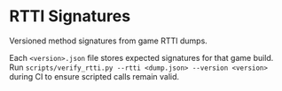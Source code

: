 # RTTI Signatures

Versioned method signatures from game RTTI dumps.

Each `<version>.json` file stores expected signatures for that game build.
Run `scripts/verify_rtti.py --rtti <dump.json> --version <version>` during CI to
ensure scripted calls remain valid.
